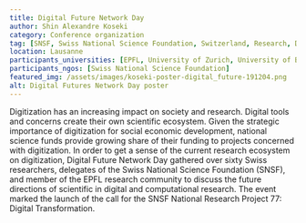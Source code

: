 ```yaml
---
title: Digital Future Network Day
author: Shin Alexandre Koseki
category: Conference organization
tag: [SNSF, Swiss National Science Foundation, Switzerland, Research, Digital Society, Digital Transition]
location: Lausanne
participants_universities: [EPFL, University of Zurich, University of Bern, University of Basel, University of Fribourg, University of Lucern, University of Lausanne, Zurich University of Applied Sciences, University of Applied Sciences Bern, ETH Zurich, Zurich University of Teacher Education, University of Applied Sciences of East Switzerland, Lucern University of Applied Sciences, University of St Gall, Graduate Institute]
participants_ngos: [Swiss National Science Foundation]
featured_img: /assets/images/koseki-poster-digital_future-191204.png
alt: Digital Futures Network Day poster
---
```

Digitization has an increasing impact on society and research. Digital tools and concerns create their own scientific ecosystem. Given the strategic importance of digitization for social economic development, national science funds provide growing share of their funding to projects concerned with digitization. In order to get a sense of the current research ecosystem on digitization, Digital Future Network Day gathered over sixty Swiss researchers, delegates of the Swiss National Science Foundation (SNSF), and member of the EPFL research community to discuss the future directions of scientific in digital and computational research. The event marked the launch of the call for the SNSF National Research Project 77: Digital Transformation.

